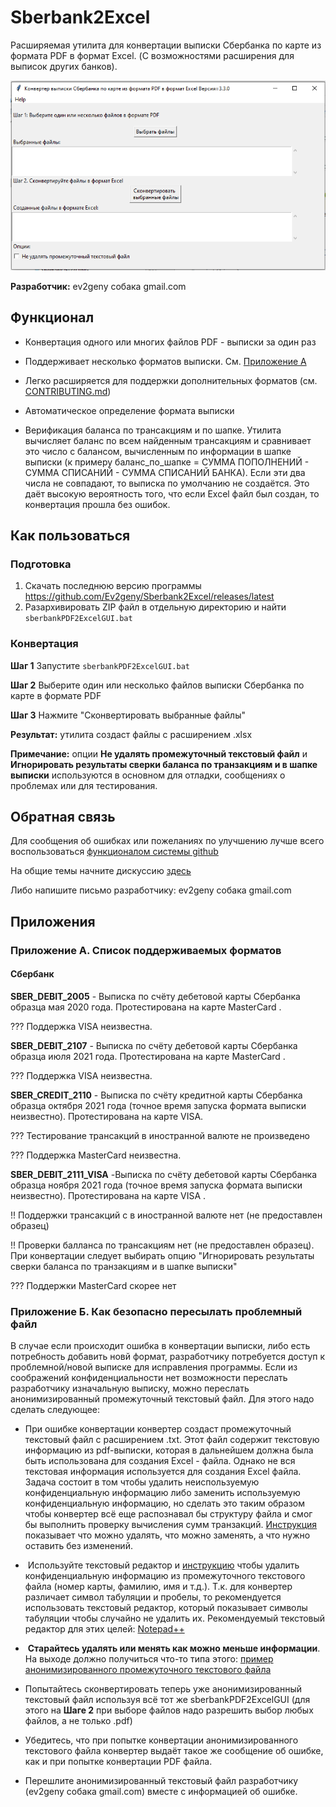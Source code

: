 # Sberbank2Excel

Расширяемая утилита для конвертации выписки Сбербанка по карте из формата PDF в формат Excel. (С возможностями расширения для выписок других банков). 

![Sberbank2Excel.PNG](misc/Sberbank2Excel.PNG "Sberbank2Excel")


**Разработчик:** ev2geny собака gmail.com

## Функционал
- Конвертация одного или многих файлов PDF - выписки за один раз

- Поддерживает несколько форматов выписки. См. [Приложение А](#Приложение-А.-Список-поддерживаемых-форматов) 

- Легко расширяется для поддержки дополнительных форматов (см. [CONTRIBUTING.md](CONTRIBUTING.md))

- Автоматическое определение формата выписки

- Верификация баланса по трансакциям и по шапке. Утилита вычисляет баланс по всем найденным трансакциям и сравнивает это число с балансом, вычисленным по информации в шапке выписки (к примеру баланс_по_шапке = СУММА ПОПОЛНЕНИЙ - СУММА СПИСАНИЙ - СУММА СПИСАНИЙ БАНКА). Если эти два числа не совпадают, то выписка по умолчанию не создаётся. Это даёт высокую вероятность того, что если Excel файл был создан, то конвертация прошла без ошибок.

## Как пользоваться

### Подготовка
1. Скачать последнюю версию программы https://github.com/Ev2geny/Sberbank2Excel/releases/latest 
1. Разархивировать ZIP файл в отдельную директорию и найти `sberbankPDF2ExcelGUI.bat`

### Конвертация 

**Шаг 1** Запустите `sberbankPDF2ExcelGUI.bat`

**Шаг 2** Выберите один или несколько файлов выписки Сбербанка по карте в формате PDF

**Шаг 3** Нажмите "Сконвертировать выбранные файлы"

**Результат:** утилита создаст файлы с расширением .xlsx 

**Примечание:** опции **Не удалять промежуточный текстовый файл** и **Игнорировать результаты сверки баланса по транзакциям и в шапке выписки** используются в основном для отладки, сообщениях о проблемах или для тестирования. 

## Обратная связь
Для сообщения об ошибках или пожеланиях по улучшению лучше всего воспользоваться [функционалом системы github](https://github.com/Ev2geny/Sberbank2Excel/issues)

На общие темы начните дискуссию [здесь](https://github.com/Ev2geny/Sberbank2Excel/discussions)

Либо напишите письмо разработчику: ev2geny собака gmail.com

## Приложения
### Приложение А. Список поддерживаемых форматов
#### Сбербанк
**SBER_DEBIT_2005**  - Выписка по счёту дебетовой карты Сбербанка образца мая 2020 года. Протестирована на карте MasterCard .  

??? Поддержка VISA неизвестна.

**SBER_DEBIT_2107** - Выписка по счёту дебетовой карты Сбербанка образца июля 2021 года. Протестирована на карте MasterCard .  

??? Поддержка VISA неизвестна.

**SBER_CREDIT_2110** - Выписка по счёту кредитной карты Сбербанка образца октября 2021 года (точное время запуска формата выписки неизвестно). Протестирована на карте VISA. 

??? Тестирование трансакций в иностранной валюте не произведено

??? Поддержка MasterCard неизвестна.

**SBER_DEBIT_2111_VISA** -Выписка по счёту дебетовой карты Сбербанка образца ноября 2021 года (точное время запуска формата выписки неизвестно). Протестирована на карте VISA .  

!! Поддержки трансакций с в иностранной валюте нет (не предоставлен образец)

!! Проверки балланса по трансакциям нет (не предоставлен образец). При конвертации следует выбирать опцию "Игнорировать результаты сверки баланса по транзакциям и в шапке выписки"

??? Поддержки MasterCard скорее нет

### Приложение Б. Как безопасно пересылать проблемный файл
В случае если происходит ошибка в конвертации выписки, либо есть потребность добавить новй формат, разработчику потребуется доступ к проблемной/новой выписке для исправления программы. 
Если из соображений конфиденциальности нет возможности переслать разработчику изначальную выписку, можно переслать анонимизированный промежуточный текстовый файл. Для этого надо сделать следующее:
- При ошибке конвертации конвертер создаст промежуточный текстовый файл с расширением .txt. Этот файл содержит текстовую информацию из pdf-выписки, которая в дальнейшем должна была быть использована для создания Excel - файла. Однако не вся текстовая информация используется для создания Excel файла. Задача состоит в том чтобы удалить неиспользуемую конфиденциальную информацию либо заменить используемую конфиденциальную информацию, но сделать это таким образом чтобы конвертер всё еще распознавал бы структуру файла и смог бы выполнить проверку вычисления сумм транзакций. 
[Инструкция](misc/Anonymisation%20instructions.png) показывает что можно удалять, что можно заменять, а что нужно оставить без изменений.
-  Используйте текстовый редактор и [инструкцию](misc/Anonymisation%20instructions.png) чтобы удалить конфиденциальную информацию из промежуточного текстового файла (номер карты, фамилию, имя и т.д.). 
Т.к. для конвертер различает символ табуляции и пробелы, то рекомендуется использовать текстовый редактор, который показывает символы табуляции чтобы случайно не удалить их. Рекомендуемый текстовый редактор для этих целей: [Notepad++](https://notepad-plus-plus.org/)   
-  **Старайтесь удалять или менять как можно меньше информации**. 
На выходе должно получиться что-то типа этого: [пример анонимизированного промежуточного текстового файла](misc/_SBER_DEBIT_2107_anonymized_reduced.txt)

- Попытайтесь сконвертировать теперь уже анонимизированный текстовый файл используя всё тот же sberbankPDF2ExcelGUI (для этого на **Шаге 2** при выборе файлов надо разрешить выбор любых файлов, а не только .pdf)
- Убедитесь, что при попытке конвертации анонимизированного текстового файла конвертер выдаёт такое же сообщение об ошибке, как и при попытке конвертации PDF файла.
- Перешлите анонимизированный текстовый файл разработчику (ev2geny собака gmail.com) вместе с информацией об ошибке.
